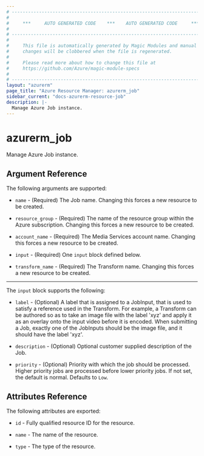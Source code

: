 ```yaml
---
# ----------------------------------------------------------------------------
#
#     ***     AUTO GENERATED CODE    ***    AUTO GENERATED CODE     ***
#
# ----------------------------------------------------------------------------
#
#     This file is automatically generated by Magic Modules and manual
#     changes will be clobbered when the file is regenerated.
#
#     Please read more about how to change this file at
#     https://github.com/Azure/magic-module-specs
#
# ----------------------------------------------------------------------------
layout: "azurerm"
page_title: "Azure Resource Manager: azurerm_job"
sidebar_current: "docs-azurerm-resource-job"
description: |-
  Manage Azure Job instance.
---
```


# azurerm_job

Manage Azure Job instance.


## Argument Reference

The following arguments are supported:

* `name` - (Required) The Job name. Changing this forces a new resource to be created.

* `resource_group` - (Required) The name of the resource group within the Azure subscription. Changing this forces a new resource to be created.

* `account_name` - (Required) The Media Services account name. Changing this forces a new resource to be created.

* `input` - (Required) One `input` block defined below.

* `transform_name` - (Required) The Transform name. Changing this forces a new resource to be created.

---

The `input` block supports the following:

* `label` - (Optional) A label that is assigned to a JobInput, that is used to satisfy a reference used in the Transform. For example, a Transform can be authored so as to take an image file with the label 'xyz' and apply it as an overlay onto the input video before it is encoded. When submitting a Job, exactly one of the JobInputs should be the image file, and it should have the label 'xyz'.

* `description` - (Optional) Optional customer supplied description of the Job.

* `priority` - (Optional) Priority with which the job should be processed. Higher priority jobs are processed before lower priority jobs. If not set, the default is normal. Defaults to `Low`.

## Attributes Reference

The following attributes are exported:

* `id` - Fully qualified resource ID for the resource.

* `name` - The name of the resource.

* `type` - The type of the resource.
